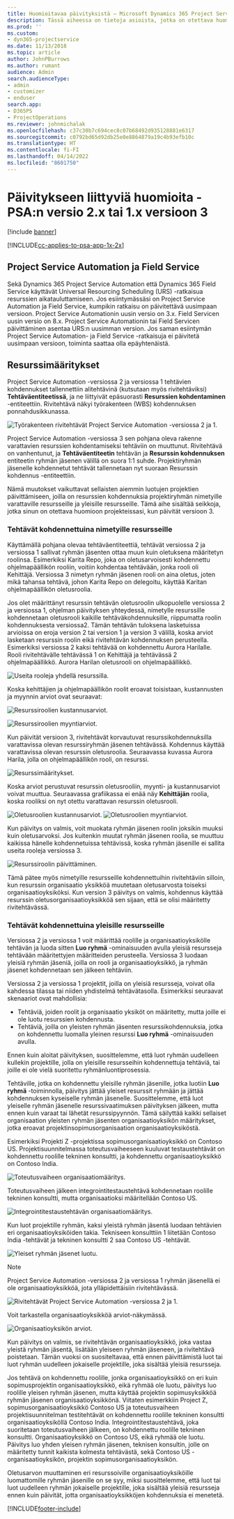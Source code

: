 ```yaml
---
title: Huomioitavaa päivityksistä – Microsoft Dynamics 365 Project Service Automationin versiosta 2.x tai 1.x versioon 3
description: Tässä aiheessa on tietoja asioista, jotka on otettava huomioon päivitettäessä Project Service Automation -versiosta 2.x tai 1.x versioon 3.
ms.prod: ''
ms.custom:
- dyn365-projectservice
ms.date: 11/13/2018
ms.topic: article
author: JohnPBurrows
ms.author: rumant
audience: Admin
search.audienceType:
- admin
- customizer
- enduser
search.app:
- D365PS
- ProjectOperations
ms.reviewer: johnmichalak
ms.openlocfilehash: c37c30b7c694cec8c07b68492d935128881e6317
ms.sourcegitcommit: c0792bd65d92db25e0e8864879a19c4b93efb10c
ms.translationtype: HT
ms.contentlocale: fi-FI
ms.lasthandoff: 04/14/2022
ms.locfileid: "8601750"
---
```

# <a name="upgrade-considerations---psa-version-2x-or-1x-to-version-3"></a>Päivitykseen liittyviä huomioita - PSA:n versio 2.x tai 1.x versioon 3

[!include [banner](../includes/psa-now-project-operations.md)]

[!INCLUDE[cc-applies-to-psa-app-1x-2x](../includes/cc-applies-to-psa-app-1x-2x.md)]

## <a name="project-service-automation-and-field-service"></a>Project Service Automation ja Field Service
Sekä Dynamics 365 Project Service Automation että Dynamics 365 Field Service käyttävät Universal Resourcing Scheduling (URS) -ratkaisua resurssien aikatauluttamiseen. Jos esiintymässäsi on Project Service Automation ja Field Service, kumpikin ratkaisu on päivitettävä uusimpaan versioon. Project Service Automationin uusin versio on 3.x. Field Servicen uusin versio on 8.x. Project Service Automationin tai Field Servicen päivittäminen asentaa URS:n uusimman version. Jos saman esiintymän Project Service Automation- ja Field Service -ratkaisuja ei päivitetä uusimpaan versioon, toiminta saattaa olla epäyhtenäistä.

## <a name="resource-assignments"></a>Resurssimääritykset
Project Service Automation -versiossa 2 ja versiossa 1 tehtävien kohdennukset tallennettiin alitehtävinä (kutsutaan myös rivitehtäviksi) **Tehtäväentiteetissä**, ja ne liittyivät epäsuorasti **Resurssien kohdentaminen** -entiteettiin. Rivitehtävä näkyi työrakenteen (WBS) kohdennuksen ponnahdusikkunassa.

![Työrakenteen rivitehtävät Project Service Automation -versiossa 2 ja 1.](media/upgrade-line-task-01.png)

Project Service Automation -versiossa 3 sen pohjana oleva rakenne varattavien resurssien kohdentamiseksi tehtäviin on muuttunut. Rivitehtävä on vanhentunut, ja **Tehtäväentiteetin** tehtävän ja **Resurssin kohdennuksen** entiteetin ryhmän jäsenen välillä on suora 1:1 suhde. Projektiryhmän jäsenelle kohdennetut tehtävät tallennetaan nyt suoraan Resurssin kohdennus -entiteettiin.  

Nämä muutokset vaikuttavat sellaisten aiemmin luotujen projektien päivittämiseen, joilla on resurssien kohdennuksia projektiryhmän nimetyille varattaville resursseille ja yleisille resursseille. Tämä aihe sisältää seikkoja, jotka sinun on otettava huomioon projekteissasi, kun päivität versioon 3. 

### <a name="tasks-assigned-to-named-resources"></a>Tehtävät kohdennettuina nimetyille resursseille
Käyttämällä pohjana olevaa tehtäväentiteettiä, tehtävät versiossa 2 ja versiossa 1 sallivat ryhmän jäsenten ottaa muun kuin oletuksena määritetyn roolinsa. Esimerkiksi Karita Repo, joka on oletusarvoisesti kohdennettu ohjelmapäällikön rooliin, voitiin kohdentaa tehtävään, jonka rooli oli Kehittäjä. Versiossa 3 nimetyn ryhmän jäsenen rooli on aina oletus, joten mikä tahansa tehtävä, johon Karita Repo on delegoitu, käyttää Karitan ohjelmapäällikön oletusroolia.

Jos olet määrittänyt resurssin tehtävän oletusroolin ulkopuolelle versiossa 2 ja versiossa 1, ohjelman päivityksen yhteydessä, nimetylle resurssille kohdennetaan oletusrooli kaikille tehtäväkohdennuksille, riippumatta roolin kohdennuksesta versiossa2. Tämän tehtävän tuloksena lasketuissa arvioissa on eroja version 2 tai version 1 ja version 3 välillä, koska arviot lasketaan resurssin roolin eikä rivitehtävän kohdennuksen perusteella. Esimerkiksi versiossa 2 kaksi tehtävää on kohdennettu Aurora Harilalle. Rooli rivitehtävälle tehtävässä 1 on Kehittäjä ja tehtävässä 2 ohjelmapäällikkö. Aurora Harilan oletusrooli on ohjelmapäällikkö.

![Useita rooleja yhdellä resurssilla.](media/upgrade-multiple-roles-02.png)

Koska kehittäjien ja ohjelmapäällikön roolit eroavat toisistaan, kustannusten ja myynnin arviot ovat seuraavat:

![Resurssiroolien kustannusarviot.](media/upggrade-cost-estimates-03.png)

![Resurssiroolien myyntiarviot.](media/upgrade-sales-estimates-04.png)

Kun päivität versioon 3, rivitehtävät korvautuvat resurssikohdennuksilla varattavissa olevan resurssiryhmän jäsenen tehtävässä. Kohdennus käyttää varattavissa olevan resurssin oletusroolia. Seuraavassa kuvassa Aurora Harila, jolla on ohjelmapäällikön rooli, on resurssi.

![Resurssimääritykset.](media/resource-assignment-v2-05.png)

Koska arviot perustuvat resurssin oletusrooliin, myynti- ja kustannusarviot voivat muuttua. Seuraavassa grafiikassa ei enää näy **Kehittäjän** roolia, koska rooliksi on nyt otettu varattavan resurssin oletusrooli.

![Oletusroolien kustannusarviot.](media/resource-assignment-cost-estimate-06.png)
![Oletusroolien myyntiarviot.](media/resource-assignment-sales-estimate-07.png)

Kun päivitys on valmis, voit muokata ryhmän jäsenen roolin joksikin muuksi kuin oletusarvoksi. Jos kuitenkin muutat ryhmän jäsenen roolia, se muuttuu kaikissa hänelle kohdennetuissa tehtävissä, koska ryhmän jäsenille ei sallita useita rooleja versiossa 3.

![Resurssiroolin päivittäminen.](media/resource-role-assignment-08.png)

Tämä pätee myös nimetyille resursseille kohdennettuihin rivitehtäviin silloin, kun resurssin organisaatio yksikköä muutetaan oletusarvosta toiseksi organisaatioyksiköksi. Kun version 3 päivitys on valmis, kohdennus käyttää resurssin oletusorganisaatioyksikköä sen sijaan, että se olisi määritetty rivitehtävässä.

### <a name="tasks-assigned-to-generic-resources"></a>Tehtävät kohdennettuina yleisille resursseille
Versiossa 2 ja versiossa 1 voit määrittää roolille ja organisaatioyksikölle tehtävän ja luoda sitten **Luo ryhmä** -ominaisuuden avulla yleisiä resursseja tehtävään määritettyjen määritteiden perusteella. Versiossa 3 luodaan yleisiä ryhmän jäseniä, joilla on rooli ja organisaatioyksikkö, ja ryhmän jäsenet kohdennetaan sen jälkeen tehtäviin.

Versiossa 2 ja versiossa 1 projektit, joilla on yleisiä resursseja, voivat olla kahdessa tilassa tai niiden yhdistelmä tehtävätasolla. Esimerkiksi seuraavat skenaariot ovat mahdollisia:

- Tehtäviä, joiden roolit ja organisaatio yksiköt on määritetty, mutta joille ei ole luotu resurssien kohdennusta.
- Tehtäviä, joilla on yleisten ryhmän jäsenten resurssikohdennuksia, jotka on kohdennettu luomalla yleinen resurssi **Luo ryhmä** -ominaisuuden avulla.

Ennen kuin aloitat päivityksen, suosittelemme, että luot ryhmän uudelleen kullekin projektille, jolla on yleisille resursseihin kohdennettuja tehtäviä, tai joille ei ole vielä suoritettu ryhmänluontiprosessia.

Tehtäville, jotka on kohdennettu yleisille ryhmän jäsenille, jotka luotiin **Luo ryhmä** -toiminnolla, päivitys jättää yleiset resurssit ryhmään ja jättää kohdennuksen kyseiselle ryhmän jäsenelle. Suosittelemme, että luot yleiselle ryhmän jäsenelle resurssivaatimuksen päivityksen jälkeen, mutta ennen kuin varaat tai lähetät resurssipyynnön. Tämä säilyttää kaikki sellaiset organisaation yleisten ryhmän jäsenten organisaatioyksikön määritykset, jotka eroavat projektinsopimusorganisaation organisaatioyksiköstä.

Esimerkiksi Projekti Z -projektissa sopimusorganisaatioyksikkö on Contoso US. Projektisuunnitelmassa toteutusvaiheeseen kuuluvat testaustehtävät on kohdennettu roolille tekninen konsultti, ja kohdennettu organisaatioyksikkö on Contoso India.

![Toteutusvaiheen organisaatiomääritys.](media/org-unit-assignment-09.png)

Toteutusvaiheen jälkeen integrointitestaustehtävä kohdennetaan roolille tekninen konsultti, mutta organisaatioksi määritellään Contoso US.  

![Integrointitestaustehtävän organisaatiomääritys.](media/org-unit-generate-team-10.png)

Kun luot projektille ryhmän, kaksi yleistä ryhmän jäsentä luodaan tehtävien eri organisaatioyksiköiden takia. Tekniseen konsulttiin 1 liitetään Contoso India -tehtävät ja tekninen konsultti 2 saa Contoso US -tehtävät.  

![Yleiset ryhmän jäsenet luotu.](media/org-unit-assignments-multiple-resources-11.png)

> [!NOTE]
> Project Service Automation -versiossa 2 ja versiossa 1 ryhmän jäsenellä ei ole organisaatioyksikköä, jota ylläpidettäisiin rivitehtävässä.

![Rivitehtävät Project Service Automation -versiossa 2 ja 1.](media/line-tasks-12.png)

Voit tarkastella organisaatioyksikköä arviot-näkymässä. 

![Organisaatioyksikön arviot.](media/org-unit-estimates-view-13.png)
 
Kun päivitys on valmis, se rivitehtävän organisaatioyksikkö, joka vastaa yleistä ryhmän jäsentä, lisätään yleiseen ryhmän jäseneen, ja rivitehtävä poistetaan. Tämän vuoksi on suositeltavaa, että ennen päivittämistä luot tai luot ryhmän uudelleen jokaiselle projektille, joka sisältää yleisiä resursseja.

Jos tehtävä on kohdennettu roolille, jonka organisaatioyksikkö on eri kuin sopimusprojektin organisaatioyksikkö, eikä ryhmää ole luotu, päivitys luo roolille yleisen ryhmän jäsenen, mutta käyttää projektin sopimusyksikköä ryhmän jäsenen organisaatioyksikkönä. Viitaten esimerkkiin Project Z, sopimusorganisaatioyksikkö Contoso US ja toteutusvaiheen projektisuunnitelman testitehtävät on kohdennettu roolille tekninen konsultti organisaatioyksiköllä Contoso India. Integrointitestaustehtävä, joka suoritetaan toteutusvaiheen jälkeen, on kohdennettu roolille tekninen konsultti. Organisaatioyksikkö on Contoso US, eikä ryhmää ole luotu. Päivitys luo yhden yleisen ryhmän jäsenen, teknisen konsultin, jolle on määritetty tunnit kaikista kolmesta tehtävästä, sekä Contoso US -organisaatioyksikön, projektin sopimusorganisaatioyksikön.   
 
Oletusarvon muuttaminen eri resurssoiville organisaatioyksiköille luomattomille ryhmän jäsenille on se syy, miksi suosittelemme, että luot tai luot uudelleen ryhmän jokaiselle projektille, joka sisältää yleisiä resursseja ennen kuin päivität, jotta organisaatioyksikköjen kohdennuksia ei menetetä.



[!INCLUDE[footer-include](../includes/footer-banner.md)]
